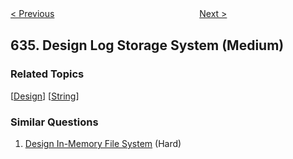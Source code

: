 <!--|This file generated by command(leetcode description); DO NOT EDIT.    |-->
<!--+----------------------------------------------------------------------+-->
<!--|@author    openset <openset.wang@gmail.com>                           |-->
<!--|@link      https://github.com/openset                                 |-->
<!--|@home      https://github.com/openset/leetcode                        |-->
<!--+----------------------------------------------------------------------+-->

[< Previous](https://github.com/openset/leetcode/tree/master/problems/find-the-derangement-of-an-array "Find the Derangement of An Array")
　　　　　　　　　　　　　　　　
[Next >](https://github.com/openset/leetcode/tree/master/problems/exclusive-time-of-functions "Exclusive Time of Functions")

## 635. Design Log Storage System (Medium)



### Related Topics
  [[Design](https://github.com/openset/leetcode/tree/master/tag/design/README.md)]
  [[String](https://github.com/openset/leetcode/tree/master/tag/string/README.md)]

### Similar Questions
  1. [Design In-Memory File System](https://github.com/openset/leetcode/tree/master/problems/design-in-memory-file-system) (Hard)
